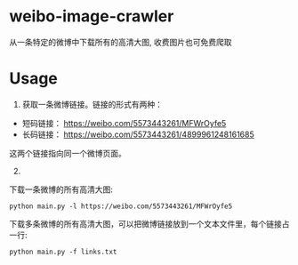 # weibo-image-crawler
从一条特定的微博中下载所有的高清大图, 收费图片也可免费爬取

# Usage
1. 获取一条微博链接。链接的形式有两种：
- 短码链接： https://weibo.com/5573443261/MFWrOyfe5
- 长码链接： https://weibo.com/5573443261/4899961248161685

这两个链接指向同一个微博页面。

2.
下载一条微博的所有高清大图:
```
python main.py -l https://weibo.com/5573443261/MFWrOyfe5
```

下载多条微博的所有高清大图，可以把微博链接放到一个文本文件里，每个链接占一行:
```
python main.py -f links.txt
```
